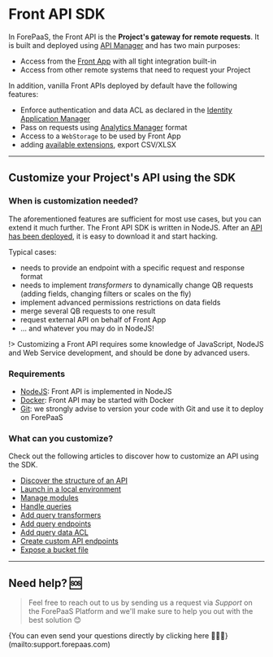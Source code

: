 # Front API SDK

In ForePaaS, the Front API is the **Project's gateway for remote requests**. It is built and deployed using [API Manager](/en/product/api-manager/index) and has two main purposes:
* Access from the [Front App](/en/technical/sdk/app/index) with all tight integration built-in
* Access from other remote systems that need to request your Project

In addition, vanilla Front APIs deployed by default have the following features:
* Enforce authentication and data ACL as declared in the [Identity Application Manager](/en/product/iam/index)
* Pass on requests using [Analytics Manager](/en/product/am/index) format
* Access to a `WebStorage` to be used by Front App
* adding [available extensions](/en/product/api-manager/extensions-list), export CSV/XLSX

---
## Customize your Project's API using the SDK
### When is customization needed?

The aforementioned features are sufficient for most use cases, but you can extend it much further. The Front API SDK is written in NodeJS. After an [API has been deployed](/en/product/api-manager/deploy), it is easy to download it and start hacking.

Typical cases:
* needs to provide an endpoint with a specific request and response format
* needs to implement *transformers* to dynamically change QB requests (adding fields, changing filters or scales on the fly)
* implement advanced permissions restrictions on data fields
* merge several QB requests to one result
* request external API on behalf of Front App 
* ... and whatever you may do in NodeJS!

!> Customizing a Front API requires some knowledge of JavaScript, NodeJS and Web Service development, and should be done by advanced users.

### Requirements

* [NodeJS](https://nodejs.org/en/): Front API is implemented in NodeJS
* [Docker](https://www.docker.com/): Front API may be started with Docker
* [Git](https://git-scm.com/): we strongly advise to version your code with Git and use it to deploy on ForePaaS


### What can you customize?
Check out the following articles to discover how to customize an API using the SDK.

- [Discover the structure of an API](/en/technical/sdk/api/api-files)
- [Launch in a local environment](/en/technical/sdk/api/api-launch)
- [Manage modules](/en/technical/sdk/api/configure-module)
- [Handle queries](/en/technical/sdk/api/queries)
 - [Add query transformers](/en/technical/sdk/api/qb-transformers)
 - [Add query endpoints](/en/technical/sdk/api/qb-endpoint)
 - [Add query data ACL](/en/technical/sdk/api/qb-acl)
- [Create custom API endpoints](/en/technical/sdk/api/custom-endpoints)
- [Expose a bucket file](en/technical/sdk/api/download-file-datastore.md)

---
## Need help? 🆘

> Feel free to reach out to us by sending us a request via *Support* on the ForePaaS Platform and we'll make sure to help you out with the best solution 😊  

{You can even send your questions directly by clicking here 👨🏻‍💻}(mailto:support.forepaas.com)